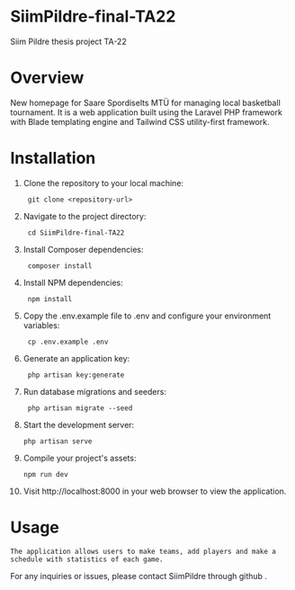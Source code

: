 # SiimPildre-final-TA22
Siim Pildre thesis project TA-22

# Overview
New homepage for Saare Spordiselts MTÜ for managing local basketball tournament.
It is a web application built using the Laravel PHP framework with Blade templating engine and Tailwind CSS utility-first framework.

# Installation

1. Clone the repository to your local machine:

        git clone <repository-url>

4. Navigate to the project directory:

        cd SiimPildre-final-TA22

5. Install Composer dependencies:

        composer install

6. Install NPM dependencies:

        npm install

7. Copy the .env.example file to .env and configure your environment variables:

        cp .env.example .env

8. Generate an application key:

        php artisan key:generate

9. Run database migrations and seeders:

        php artisan migrate --seed

10. Start the development server:

        php artisan serve

11. Compile your project's assets:

        npm run dev

12. Visit http://localhost:8000 in your web browser to view the application.


# Usage

    The application allows users to make teams, add players and make a schedule with statistics of each game.


For any inquiries or issues, please contact SiimPildre through github .
